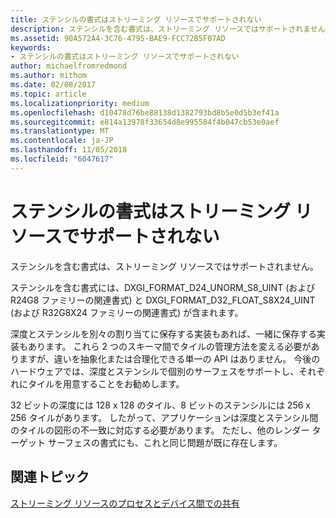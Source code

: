 ```yaml
---
title: ステンシルの書式はストリーミング リソースでサポートされない
description: ステンシルを含む書式は、ストリーミング リソースではサポートされません。
ms.assetid: 90A572A4-3C76-4795-BAE9-FCC72B5F07AD
keywords:
- ステンシルの書式はストリーミング リソースでサポートされない
author: michaelfromredmond
ms.author: mithom
ms.date: 02/08/2017
ms.topic: article
ms.localizationpriority: medium
ms.openlocfilehash: d10478d76be88138d1382793bd8b5e0d5b3ef41a
ms.sourcegitcommit: e814a13978f33654d8e995584f4b047cb53e0aef
ms.translationtype: MT
ms.contentlocale: ja-JP
ms.lasthandoff: 11/05/2018
ms.locfileid: "6047617"
---
```

# <a name="stencil-formats-not-supported-with-streaming-resources"></a>ステンシルの書式はストリーミング リソースでサポートされない


ステンシルを含む書式は、ストリーミング リソースではサポートされません。

ステンシルを含む書式には、DXGI\_FORMAT\_D24\_UNORM\_S8\_UINT (および R24G8 ファミリーの関連書式) と DXGI\_FORMAT\_D32\_FLOAT\_S8X24\_UINT (および R32G8X24 ファミリーの関連書式) が含まれます。

深度とステンシルを別々の割り当てに保存する実装もあれば、一緒に保存する実装もあります。 これら 2 つのスキーマ間でタイルの管理方法を変える必要がありますが、違いを抽象化または合理化できる単一の API はありません。 今後のハードウェアでは、深度とステンシルで個別のサーフェスをサポートし、それぞれにタイルを用意することをお勧めします。

32 ビットの深度には 128 x 128 のタイル、8 ビットのステンシルには 256 x 256 タイルがあります。 したがって、アプリケーションは深度とステンシル間のタイルの図形の不一致に対応する必要があります。 ただし、他のレンダー ターゲット サーフェスの書式にも、これと同じ問題が既に存在します。

## <a name="span-idrelated-topicsspanrelated-topics"></a><span id="related-topics"></span>関連トピック


[ストリーミング リソースのプロセスとデバイス間での共有](streaming-resource-cross-process-and-device-sharing.md)

 

 




